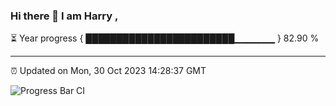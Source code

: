 ### Hi there 👋 I am Harry , 

⏳ Year progress { ████████████████████████▁▁▁▁▁▁ } 82.90 %

---

⏰ Updated on Mon, 30 Oct 2023 14:28:37 GMT

![Progress Bar CI](https://github.com/duykhang68/duykhang68/workflows/Progress%20Bar%20CI/badge.svg)

